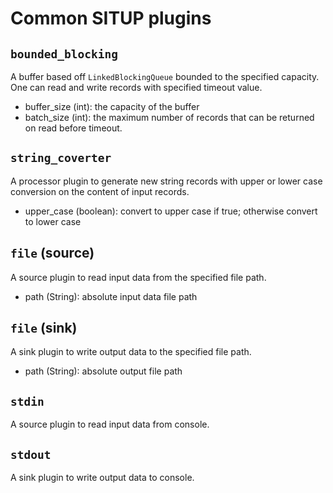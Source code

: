 # Common SITUP plugins

## `bounded_blocking`

A buffer based off `LinkedBlockingQueue` bounded to the specified capacity. One can read and write records with specified timeout value.

- buffer_size (int): the capacity of the buffer
- batch_size (int): the maximum number of records that can be returned on read before timeout.

## `string_coverter`

A processor plugin to generate new string records with upper or lower case conversion on the content of input records.

- upper_case (boolean): convert to upper case if true; otherwise convert to lower case

## `file` (source)

A source plugin to read input data from the specified file path.

- path (String): absolute input data file path

## `file` (sink)

A sink plugin to write output data to the specified file path.

- path (String): absolute output file path

## `stdin`

A source plugin to read input data from console.

## `stdout`

A sink plugin to write output data to console.